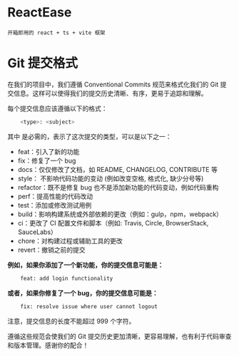 # ReactEase

    开箱即用的 react + ts + vite 框架

# Git 提交格式

在我们的项目中，我们遵循 Conventional Commits 规范来格式化我们的 Git 提交信息。这样可以使得我们的提交历史清晰、有序，更易于追踪和理解。

每个提交信息应该遵循以下的格式：

```bash
    <type>: <subject>
```

其中 <type> 是必需的，表示了这次提交的类型，可以是以下之一：

* feat：引入了新的功能
* fix：修复了一个 bug
* docs：仅仅修改了文档，如 README, CHANGELOG, CONTRIBUTE 等
* style： 不影响代码功能的变动 (例如改变空格, 格式化, 缺少分号等)
* refactor：既不是修复 bug 也不是添加新功能的代码变动，例如代码重构
* perf：提高性能的代码改动
* test：添加或修改测试用例
* build：影响构建系统或外部依赖的更改（例如：gulp，npm，webpack）
* ci：更改了 CI 配置文件和脚本（例如: Travis, Circle, BrowserStack, SauceLabs）
* chore：对构建过程或辅助工具的更改
* revert：撤销之前的提交

**例如，如果你添加了一个新功能，你的提交信息可能是：**

```bash
    feat: add login functionality
```

**或者，如果你修复了一个 bug，你的提交信息可能是：**

```bash
    fix: resolve issue where user cannot logout
```

注意，提交信息的长度不能超过 999 个字符。

遵循这些规范会使我们的 Git 提交历史更加清晰，更容易理解，也有利于代码审查和版本管理。感谢你的配合！
